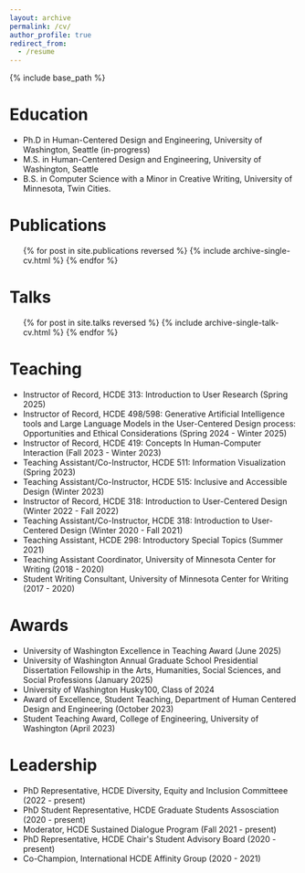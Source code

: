 ```yaml
---
layout: archive
permalink: /cv/
author_profile: true
redirect_from:
  - /resume
---
```


{% include base_path %}

Education
======
* Ph.D in Human-Centered Design and Engineering, University of Washington, Seattle (in-progress)
* M.S. in Human-Centered Design and Engineering, University of Washington, Seattle
* B.S. in Computer Science with a Minor in Creative Writing, University of Minnesota, Twin Cities.
  

Publications
======
 <ul>{% for post in site.publications reversed %}
    {% include archive-single-cv.html %}
  {% endfor %}</ul>
  
 
Talks
======
 <ul>{% for post in site.talks reversed %}
    {% include archive-single-talk-cv.html %}
  {% endfor %}</ul> 
  
Teaching
======
* Instructor of Record, HCDE 313: Introduction to User Research (Spring 2025)
* Instructor of Record, HCDE 498/598: Generative Artificial Intelligence tools and Large Language Models in the User-Centered Design process: Opportunities and Ethical Considerations (Spring 2024 - Winter 2025)
* Instructor of Record, HCDE 419: Concepts In Human-Computer Interaction (Fall 2023 - Winter 2023)
* Teaching Assistant/Co-Instructor, HCDE 511: Information Visualization (Spring 2023)
* Teaching Assistant/Co-Instructor, HCDE 515: Inclusive and Accessible Design (Winter 2023)
* Instructor of Record, HCDE 318: Introduction to User-Centered Design (Winter 2022 - Fall 2022)
* Teaching Assistant/Co-Instructor, HCDE 318: Introduction to User-Centered Design (Winter 2020 - Fall 2021)
* Teaching Assistant, HCDE 298: Introductory Special Topics (Summer 2021)
* Teaching Assistant Coordinator, University of Minnesota Center for Writing (2018 - 2020)
* Student Writing Consultant, University of Minnesota Center for Writing (2017 - 2020)

Awards
======
* University of Washington Excellence in Teaching Award (June 2025)
* University of Washington Annual Graduate School Presidential Dissertation Fellowship in the Arts, Humanities, Social Sciences, and Social Professions (January 2025)
* University of Washington Husky100, Class of 2024
* Award of Excellence, Student Teaching, Department of Human Centered Design and Engineering (October 2023)
* Student Teaching Award, College of Engineering, University of Washington (April 2023)

Leadership
======
* PhD Representative, HCDE Diversity, Equity and Inclusion Committeee (2022 - present)
* PhD Student Representative, HCDE Graduate Students Assosciation (2020 - present) 
* Moderator, HCDE Sustained Dialogue Program (Fall 2021 - present)
* PhD Representative, HCDE Chair's Student Advisory Board (2020 - present)
* Co-Champion, International HCDE Affinity Group (2020 - 2021) 
